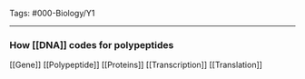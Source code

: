 Tags: #000-Biology/Y1

---
### How [[DNA]] codes for polypeptides
[[Gene]]
[[Polypeptide]]
[[Proteins]]
[[Transcription]]
[[Translation]]

